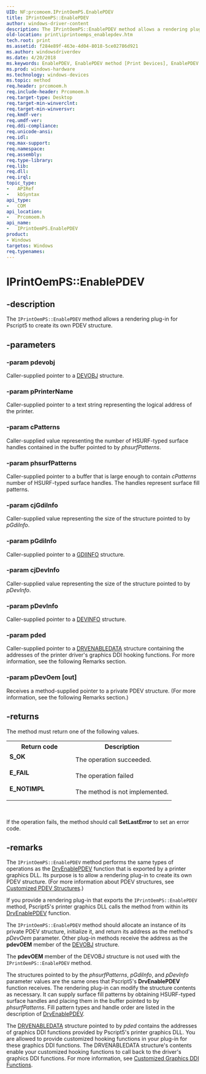 ```yaml
---
UID: NF:prcomoem.IPrintOemPS.EnablePDEV
title: IPrintOemPS::EnablePDEV
author: windows-driver-content
description: The IPrintOemPS::EnablePDEV method allows a rendering plug-in for Pscript5 to create its own PDEV structure.
old-location: print\iprintoemps_enablepdev.htm
tech.root: print
ms.assetid: f284e89f-463e-4d04-8018-5ce02786d921
ms.author: windowsdriverdev
ms.date: 4/20/2018
ms.keywords: EnablePDEV, EnablePDEV method [Print Devices], EnablePDEV method [Print Devices],IPrintOemPS interface, IPrintOemPS interface [Print Devices],EnablePDEV method, IPrintOemPS.EnablePDEV, IPrintOemPS::EnablePDEV, prcomoem/IPrintOemPS::EnablePDEV, print.iprintoemps_enablepdev, print_unidrv-pscript_rendering_0dc37946-9232-422e-99f0-df1776c3f0c8.xml
ms.prod: windows-hardware
ms.technology: windows-devices
ms.topic: method
req.header: prcomoem.h
req.include-header: Prcomoem.h
req.target-type: Desktop
req.target-min-winverclnt: 
req.target-min-winversvr: 
req.kmdf-ver: 
req.umdf-ver: 
req.ddi-compliance: 
req.unicode-ansi: 
req.idl: 
req.max-support: 
req.namespace: 
req.assembly: 
req.type-library: 
req.lib: 
req.dll: 
req.irql: 
topic_type:
-	APIRef
-	kbSyntax
api_type:
-	COM
api_location:
-	Prcomoem.h
api_name:
-	IPrintOemPS.EnablePDEV
product:
- Windows
targetos: Windows
req.typenames: 
---
```


# IPrintOemPS::EnablePDEV


## -description


The <code>IPrintOemPS::EnablePDEV</code> method allows a rendering plug-in for Pscript5 to create its own PDEV structure.


## -parameters




### -param pdevobj

Caller-supplied pointer to a <a href="https://msdn.microsoft.com/library/windows/hardware/ff547573">DEVOBJ</a> structure.


### -param pPrinterName

Caller-supplied pointer to a text string representing the logical address of the printer.


### -param cPatterns

Caller-supplied value representing the number of HSURF-typed surface handles contained in the buffer pointed to by <i>phsurfPatterns</i>.


### -param phsurfPatterns

Caller-supplied pointer to a buffer that is large enough to contain <i>cPatterns</i> number of HSURF-typed surface handles. The handles represent surface fill patterns.


### -param cjGdiInfo

Caller-supplied value representing the size of the structure pointed to by <i>pGdiInfo</i>.


### -param pGdiInfo

Caller-supplied pointer to a <a href="https://msdn.microsoft.com/library/windows/hardware/ff566484">GDIINFO</a> structure.


### -param cjDevInfo

Caller-supplied value representing the size of the structure pointed to by <i>pDevInfo</i>.


### -param pDevInfo

Caller-supplied pointer to a <a href="https://msdn.microsoft.com/library/windows/hardware/ff552835">DEVINFO</a> structure.


### -param pded

Caller-supplied pointer to a <a href="https://msdn.microsoft.com/library/windows/hardware/ff556206">DRVENABLEDATA</a> structure containing the addresses of the printer driver's graphics DDI hooking functions. For more information, see the following Remarks section.


### -param pDevOem [out]

Receives a method-supplied pointer to a private PDEV structure. (For more information, see the following Remarks section.)


## -returns



The method must return one of the following values.

<table>
<tr>
<th>Return code</th>
<th>Description</th>
</tr>
<tr>
<td width="40%">
<dl>
<dt><b>S_OK</b></dt>
</dl>
</td>
<td width="60%">
The operation succeeded.

</td>
</tr>
<tr>
<td width="40%">
<dl>
<dt><b>E_FAIL</b></dt>
</dl>
</td>
<td width="60%">
The operation failed

</td>
</tr>
<tr>
<td width="40%">
<dl>
<dt><b>E_NOTIMPL</b></dt>
</dl>
</td>
<td width="60%">
The method is not implemented.

</td>
</tr>
</table>
 

If the operation fails, the method should call <b>SetLastError</b> to set an error code.




## -remarks



The <code>IPrintOemPS::EnablePDEV</code> method performs the same types of operations as the <a href="https://msdn.microsoft.com/library/windows/hardware/ff556211">DrvEnablePDEV</a> function that is exported by a printer graphics DLL. Its purpose is to allow a rendering plug-in to create its own PDEV structure. (For more information about PDEV structures, see <a href="https://msdn.microsoft.com/e5c51b9a-5f73-4411-88d8-931981a8450c">Customized PDEV Structures</a>.)

If you provide a rendering plug-in that exports the <code>IPrintOemPS::EnablePDEV</code> method, Pscript5's printer graphics DLL calls the method from within its <a href="https://msdn.microsoft.com/library/windows/hardware/ff556211">DrvEnablePDEV</a> function. 

The <code>IPrintOemPS::EnablePDEV</code> method should allocate an instance of its private PDEV structure, initialize it, and return its address as the method's <i>pDevOem</i> parameter. Other plug-in methods receive the address as the <b>pdevOEM</b> member of the <a href="https://msdn.microsoft.com/library/windows/hardware/ff547573">DEVOBJ</a> structure.

The <b>pdevOEM</b> member of the DEVOBJ structure is not used with the <code>IPrintOemPS::EnablePDEV</code> method.

The structures pointed to by the <i>phsurfPatterns</i>, <i>pGdiInfo</i>, and <i>pDevInfo</i> parameter values are the same ones that Pscript5's <b>DrvEnablePDEV</b> function receives. The rendering plug-in can modify the structure contents as necessary. It can supply surface fill patterns by obtaining HSURF-typed surface handles and placing them in the buffer pointed to by <i>phsurfPatterns</i>. Fill pattern types and handle order are listed in the description of <a href="https://msdn.microsoft.com/library/windows/hardware/ff556211">DrvEnablePDEV</a>.

The <a href="https://msdn.microsoft.com/library/windows/hardware/ff556206">DRVENABLEDATA</a> structure pointed to by <i>pded</i> contains the addresses of graphics DDI functions provided by Pscript5's printer graphics DLL. You are allowed to provide customized hooking functions in your plug-in for these graphics DDI functions. The DRVENABLEDATA structure's contents enable your customized hooking functions to call back to the driver's graphics DDI functions. For more information, see <a href="https://msdn.microsoft.com/33d7d567-5371-4873-a4ef-cd2b06f65d73">Customized Graphics DDI Functions</a>.



